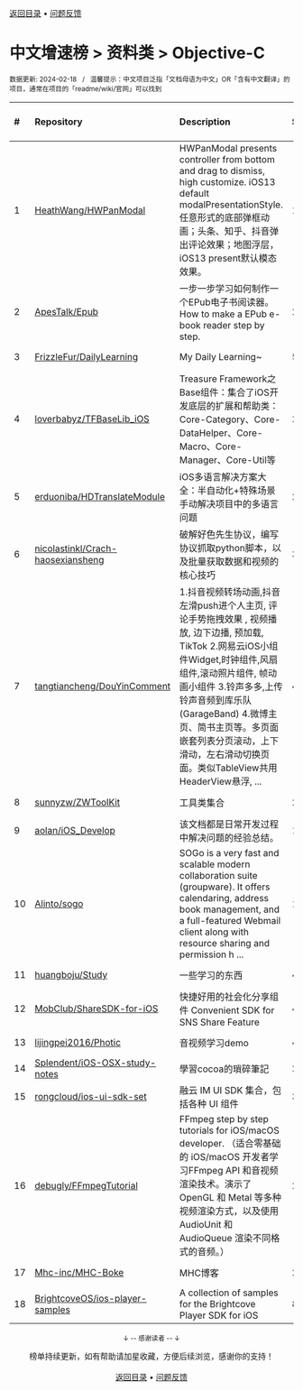 <a href="https://gitee.com/GrowingGit/GitHub-Chinese-Top-Charts#github中文排行榜">返回目录</a> • <a href="/content/docs/feedback.md">问题反馈</a>

# 中文增速榜 > 资料类 > Objective-C
<sub>数据更新: 2024-02-18&nbsp;&nbsp;&nbsp;/&nbsp;&nbsp;&nbsp;温馨提示：中文项目泛指「文档母语为中文」OR「含有中文翻译」的项目，通常在项目的「readme/wiki/官网」可以找到</sub>

|#|Repository|Description|Stars|Average daily growth|Updated|
|:-|:-|:-|:-|:-|:-|
|1|[HeathWang/HWPanModal](https://github.com/HeathWang/HWPanModal)|HWPanModal presents controller from bottom and drag to dismiss, high customize. iOS13 default modalPresentationStyle. 任意形式的底部弹框动画；头条、知乎、抖音弹出评论效果；地图浮层，iOS13 present默认模态效果。|1121|1|2023-11-23|
|2|[ApesTalk/Epub](https://github.com/ApesTalk/Epub)|一步一步学习如何制作一个EPub电子书阅读器。How to make a EPub e-book reader step by step.|23|0|2023-10-23|
|3|[FrizzleFur/DailyLearning](https://github.com/FrizzleFur/DailyLearning)|My Daily Learning~|57|0|2024-02-05|
|4|[loverbabyz/TFBaseLib_iOS](https://github.com/loverbabyz/TFBaseLib_iOS)|Treasure Framework之Base组件：集合了iOS开发底层的扩展和帮助类：Core-Category、Core-DataHelper、Core-Macro、Core-Manager、Core-Util等|2|0|2023-09-17|
|5|[erduoniba/HDTranslateModule](https://github.com/erduoniba/HDTranslateModule)|iOS多语言解决方案大全：半自动化+特殊场景手动解决项目中的多语言问题|24|0|2024-01-22|
|6|[nicolastinkl/Crach-haosexiansheng](https://github.com/nicolastinkl/Crach-haosexiansheng)|破解好色先生协议，编写协议抓取python脚本，以及批量获取数据和视频的核心技巧|3|0|2024-02-03|
|7|[tangtiancheng/DouYinComment](https://github.com/tangtiancheng/DouYinComment)|1.抖音视频转场动画,抖音左滑push进个人主页, 评论手势拖拽效果 , 视频播放, 边下边播, 预加载, TikTok 2.网易云iOS小组件Widget,时钟组件,风扇组件,滚动照片组件, 帧动画小组件  3.铃声多多,上传铃声音频到库乐队(GarageBand) 4.微博主页、简书主页等。多页面嵌套列表分页滚动，上下滑动，左右滑动切换页面。类似TableView共用HeaderView悬浮, ...|499|0|2024-02-13|
|8|[sunnyzw/ZWToolKit](https://github.com/sunnyzw/ZWToolKit)|工具类集合|2|0|2023-09-12|
|9|[aolan/iOS_Develop](https://github.com/aolan/iOS_Develop)|该文档都是日常开发过程中解决问题的经验总结。|10|0|2024-01-03|
|10|[Alinto/sogo](https://github.com/Alinto/sogo)|SOGo is a very fast and scalable modern collaboration suite (groupware). It offers calendaring, address book management, and a full-featured Webmail client along with resource sharing and permission h ...|1663|0|2024-02-14|
|11|[huangboju/Study](https://github.com/huangboju/Study)|一些学习的东西|4|0|2023-11-16|
|12|[MobClub/ShareSDK-for-iOS](https://github.com/MobClub/ShareSDK-for-iOS)|快捷好用的社会化分享组件 Convenient SDK for SNS Share Feature|463|0|2023-08-25|
|13|[lijingpei2016/Photic](https://github.com/lijingpei2016/Photic)|音视频学习demo|4|0|2024-01-21|
|14|[Splendent/iOS-OSX-study-notes](https://github.com/Splendent/iOS-OSX-study-notes)|學習cocoa的瑣碎筆記|2|0|2023-09-21|
|15|[rongcloud/ios-ui-sdk-set](https://github.com/rongcloud/ios-ui-sdk-set)|融云 IM UI SDK 集合，包括各种 UI 组件|36|0|2024-01-31|
|16|[debugly/FFmpegTutorial](https://github.com/debugly/FFmpegTutorial)|FFmpeg step by step tutorials for iOS/macOS developer. （适合零基础的 iOS/macOS 开发者学习FFmpeg API 和音视频渲染技术。演示了 OpenGL 和 Metal 等多种视频渲染方式，以及使用 AudioUnit 和 AudioQueue 渲染不同格式的音频。）|268|0|2024-01-15|
|17|[Mhc-inc/MHC-Boke](https://github.com/Mhc-inc/MHC-Boke)|MHC博客|2|0|2023-09-10|
|18|[BrightcoveOS/ios-player-samples](https://github.com/BrightcoveOS/ios-player-samples)|A collection of samples for the Brightcove Player SDK for iOS|86|0|2024-01-05|

<div align="center">
    <p><sub>↓ -- 感谢读者 -- ↓</sub></p>
    榜单持续更新，如有帮助请加星收藏，方便后续浏览，感谢你的支持！
</div>

<br/>

<div align="center"><a href="https://gitee.com/GrowingGit/GitHub-Chinese-Top-Charts#github中文排行榜">返回目录</a> • <a href="/content/docs/feedback.md">问题反馈</a></div>
